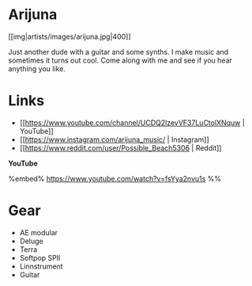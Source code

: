# Arijuna

[[img|artists/images/arijuna.jpg|400]]

Just another dude with a guitar and some synths. I make music and sometimes it turns out cool. Come along with me and see if you hear anything you like.

# Links

* [[https://www.youtube.com/channel/UCDQ2lzevVF37LuCtolXNquw | YouTube]]
* [[https://www.instagram.com/arijuna_music/ | Instagram]]
* [[https://www.reddit.com/user/Possible_Beach5306 | Reddit]]


**YouTube** 

%embed% https://www.youtube.com/watch?v=fsYya2nvu1s %%

# Gear

* AE modular
* Deluge
* Terra
* Softpop SPII
* Linnstrument
* Guitar
